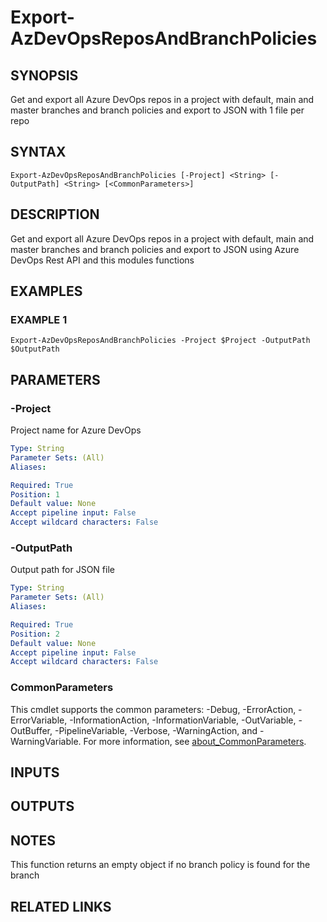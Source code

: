 # Export-AzDevOpsReposAndBranchPolicies

## SYNOPSIS
Get and export all Azure DevOps repos in a project with default, main and master branches and branch policies and export to JSON with 1 file per repo

## SYNTAX

```
Export-AzDevOpsReposAndBranchPolicies [-Project] <String> [-OutputPath] <String> [<CommonParameters>]
```

## DESCRIPTION
Get and export all Azure DevOps repos in a project with default, main and master branches and branch policies and export to JSON using Azure DevOps Rest API and this modules functions

## EXAMPLES

### EXAMPLE 1
```
Export-AzDevOpsReposAndBranchPolicies -Project $Project -OutputPath $OutputPath
```

## PARAMETERS

### -Project
Project name for Azure DevOps

```yaml
Type: String
Parameter Sets: (All)
Aliases:

Required: True
Position: 1
Default value: None
Accept pipeline input: False
Accept wildcard characters: False
```

### -OutputPath
Output path for JSON file

```yaml
Type: String
Parameter Sets: (All)
Aliases:

Required: True
Position: 2
Default value: None
Accept pipeline input: False
Accept wildcard characters: False
```

### CommonParameters
This cmdlet supports the common parameters: -Debug, -ErrorAction, -ErrorVariable, -InformationAction, -InformationVariable, -OutVariable, -OutBuffer, -PipelineVariable, -Verbose, -WarningAction, and -WarningVariable. For more information, see [about_CommonParameters](http://go.microsoft.com/fwlink/?LinkID=113216).

## INPUTS

## OUTPUTS

## NOTES
This function returns an empty object if no branch policy is found for the branch

## RELATED LINKS
